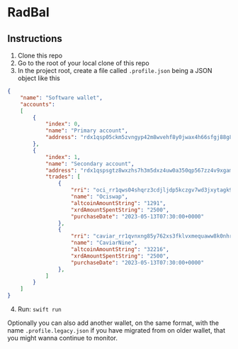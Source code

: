# RadBal

## Instructions
1. Clone this repo
2. Go to the root of your local clone of this repo
3. In the project root, create a file called `.profile.json` being a JSON object like this
```json
{
	"name": "Software wallet",
	"accounts":
	[
		{
			"index": 0,
			"name": "Primary account",
			"address": "rdx1qsp05ckm5zvngyp42m8wvehf8y0jwax4h66sfgj88g8frxa8pctk55ck2emx6"
		},
		{
			"index": 1,
			"name": "Secondary account",
			"address": "rdx1qspsgtz8wxzhs7h3m5dxz4uw0a350qp567zz4v9xgamcag8kavsxvpctcgge2",
			"trades": [
				{
					"rri": "oci_rr1qws04shqrz3cdjljdp5kczgv7wd3jxytagk95qlk7ecquzq8e7",
					"name": "Ociswap",
					"altcoinAmountString": "1291",
					"xrdAmountSpentString": "2500",
					"purchaseDate": "2023-05-13T07:30:00+0000"
				},
				{
					"rri": "caviar_rr1qvnxng85y762xs3fklvxmequaww8k0nhraqv7nqjvmxs4ahu3d",
					"name": "CaviarNine",
					"altcoinAmountString": "32216",
					"xrdAmountSpentString": "2500",
					"purchaseDate": "2023-05-13T07:30:00+0000"
				},
			]
		}
	]
}
```
4. Run: `swift run`

Optionally you can also add another wallet, on the same format, with the name `.profile.legacy.json` if you have migrated from on older wallet, that you might wanna continue to monitor.